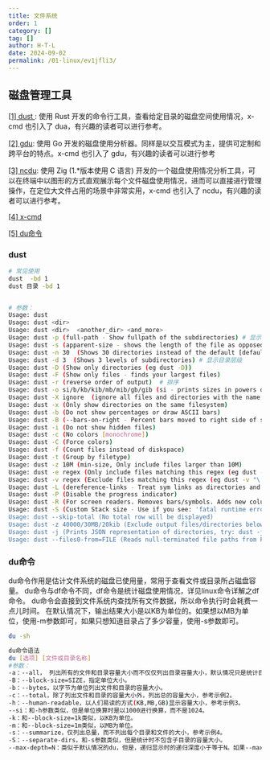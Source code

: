 ```yaml
---
title: 文件系统
order: 1
category: []
tag: []
author: H·T·L
date: 2024-09-02
permalink: /01-linux/ev1jfli3/
---
```





## 磁盘管理工具

[[1] dust ](https://github.com/bootandy/dust) : 使用 Rust 开发的命令行工具，查看给定目录的磁盘空间使用情况，x-cmd 也引入了 dua，有兴趣的读者可以进行参考。

[[2] gdu](https://github.com/dundee/gdu): 使用 Go 开发的磁盘使用分析器。同样是以交互模式为主，提供可定制和跨平台的特点。x-cmd 也引入了 gdu，有兴趣的读者可以进行参考

[[3] ncdu](): 使用 Zig (1.*版本使用 C 语言) 开发的一个磁盘使用情况分析工具，可以在终端中以图形的方式直观展示每个文件磁盘使用情况，进而可以直接进行管理操作，在定位大文件占用的场景中非常实用，x-cmd 也引入了 ncdu，有兴趣的读者可以进行参考。

[[4] x-cmd](https://cn.x-cmd.com/pkg/dust)

[[5] du命令]()



### dust

```bash
# 常见使用
dust  -bd 1
dust 目录 -bd 1


# 参数：
Usage: dust
Usage: dust <dir>
Usage: dust <dir>  <another_dir> <and_more>
Usage: dust -p (full-path - Show fullpath of the subdirectories) # 显示子目录完整路径
Usage: dust -s (apparent-size - shows the length of the file as opposed to the amount of disk space it uses)
Usage: dust -n 30  (Shows 30 directories instead of the default [default is terminal height])
Usage: dust -d 3  (Shows 3 levels of subdirectories) # 显示目录层级
Usage: dust -D (Show only directories (eg dust -D))
Usage: dust -F (Show only files - finds your largest files)
Usage: dust -r (reverse order of output)  # 排序
Usage: dust -o si/b/kb/kib/mb/mib/gb/gib (si - prints sizes in powers of 1000. Others print size in that format).
Usage: dust -X ignore  (ignore all files and directories with the name 'ignore') # 忽略目录
Usage: dust -x (Only show directories on the same filesystem)
Usage: dust -b (Do not show percentages or draw ASCII bars)
Usage: dust -B (--bars-on-right - Percent bars moved to right side of screen)
Usage: dust -i (Do not show hidden files)
Usage: dust -c (No colors [monochrome])
Usage: dust -C (Force colors)
Usage: dust -f (Count files instead of diskspace)
Usage: dust -t (Group by filetype)
Usage: dust -z 10M (min-size, Only include files larger than 10M)
Usage: dust -e regex (Only include files matching this regex (eg dust -e "\.png$" would match png files))
Usage: dust -v regex (Exclude files matching this regex (eg dust -v "\.png$" would ignore png files))
Usage: dust -L (dereference-links - Treat sym links as directories and go into them)
Usage: dust -P (Disable the progress indicator)
Usage: dust -R (For screen readers. Removes bars/symbols. Adds new column: depth level. (May want to use -p for full path too))
Usage: dust -S (Custom Stack size - Use if you see: 'fatal runtime error: stack overflow' (default allocation: low memory=1048576, high memory=1073741824)"),
Usage: dust --skip-total (No total row will be displayed)
Usage: dust -z 40000/30MB/20kib (Exclude output files/directories below size 40000 bytes / 30MB / 20KiB)
Usage: dust -j (Prints JSON representation of directories, try: dust -j  | jq)
Usage: dust --files0-from=FILE (Reads null-terminated file paths from FILE); If FILE is - then read from stdin
```

### du命令

du命令作用是估计文件系统的磁盘已使用量，常用于查看文件或目录所占磁盘容量。
du命令与df命令不同，df命令是统计磁盘使用情况，详见linux命令详解之df命令。
du命令会直接到文件系统内查找所有文件数据，所以命令执行时会耗费一点儿时间。
在默认情况下，输出结果大小是以KB为单位的。如果想以MB为单位，使用-m参数即可，如果只想知道目录占了多少容量，使用-s参数即可。



```bash
du -sh

du命令语法
du [选项] [文件或目录名称]
#参数：
-a：--all， 列出所有的文件和目录容量大小而不仅仅列出目录容量大小，默认情况只是统计目录的容量大小，参考示例1。
-B：--block-size=SIZE，指定单位大小。
-b：--bytes，以字节为单位列出文件和目录的容量大小。
-c：--total，除了列出文件和目录的容量大小外，列出总的容量大小，参考示例2。
-h：--human-readable，以人们易读的方式(KB,MB,GB)显示容量大小，参考示例3。
--si：和-h参数类似，但是单位换算时是以1000进行换算，而不是1024。
-k：和--block-size=1k类似，以KB为单位。
-m：和--block-size=1m类似，以MB为单位。
-s：--summarize，仅列出总量，而不列出每个目录和文件的大小，参考示例4。
-S：--separate-dirs，和-s参数类似，但是统计时不包含子目录的容量大小。
--max-depth=N：类似于默认情况的du，但是，递归显示时的递归深度小于等于N。如果--max-depth=0，就相当于-s参数，只统计总量而已，参考示例4。如果--max-depth=1，就相当于du -s 目录/*，参考示例5。
```

